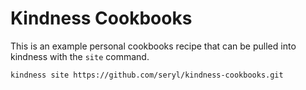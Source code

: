 # Kindness Cookbooks

This is an example personal cookbooks recipe that can be pulled into kindness
with the `site` command.

    kindness site https://github.com/seryl/kindness-cookbooks.git


